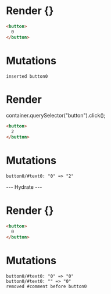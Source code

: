 # Render {}
```html
<button>
  0
</button>
```

# Mutations
```
inserted button0
```


# Render 
container.querySelector("button").click();

```html
<button>
  2
</button>
```

# Mutations
```
button0/#text0: "0" => "2"
```


--- Hydrate ---
# Render {}
```html
<button>
  0
</button>
```

# Mutations
```
button0/#text0: "0" => "0"
button0/#text0: "" => "0"
removed #comment before button0
```